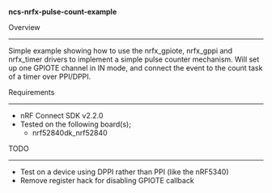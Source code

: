 **ncs-nrfx-pulse-count-example**

Overview
********
Simple example showing how to use the nrfx_gpiote, nrfx_gppi and nrfx_timer drivers to implement a simple pulse counter mechanism. 
Will set up one GPIOTE channel in IN mode, and connect the event to the count task of a timer over PPI/DPPI. 


Requirements
************

- nRF Connect SDK v2.2.0
- Tested on the following board(s);
	- nrf52840dk_nrf52840
	
TODO
****
- Test on a device using DPPI rather than PPI (like the nRF5340)
- Remove register hack for disabling GPIOTE callback

